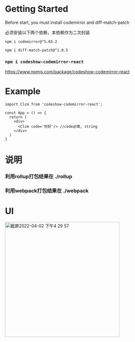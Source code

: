# Getting Started

Before start, you must install codemirror and diff-match-patch

必须安装以下两个依赖，本依赖作为二次封装

`npm i codemirror@^5.65.2`

`npm i diff-match-patch@^1.0.5`

### `npm i codeshow-codemirror-react`

https://www.npmjs.com/package/codeshow-codemirror-react

# Example
```
import Clcm from 'codeshow-codemirror-react';

const App = () => {
  return (
    <div>
      <Clcm code='你好'/> //code必填, string
    </div>
  )
}
```
# 说明

### 利用rollup打包结果在 ./rollup
### 利用webpack打包结果在 ./webpack 

# UI
<img width="378" alt="截屏2022-04-02 下午4 29 57" src="https://user-images.githubusercontent.com/49264532/161374645-f7f123fb-2d4c-46ef-8e1d-5b6ad51e12ab.png">


